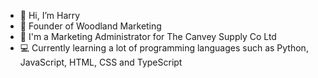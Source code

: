 - 👋 Hi, I’m Harry
- 🌿 Founder of Woodland Marketing
- 🚀 I'm a Marketing Administrator for The Canvey Supply Co Ltd
- 💻 Currently learning a lot of programming languages such as Python, JavaScript, HTML, CSS and TypeScript

<!---
harrysisley/harrysisley is a ✨ special ✨ repository because its `README.md` (this file) appears on your GitHub profile.
You can click the Preview link to take a look at your changes.
--->
